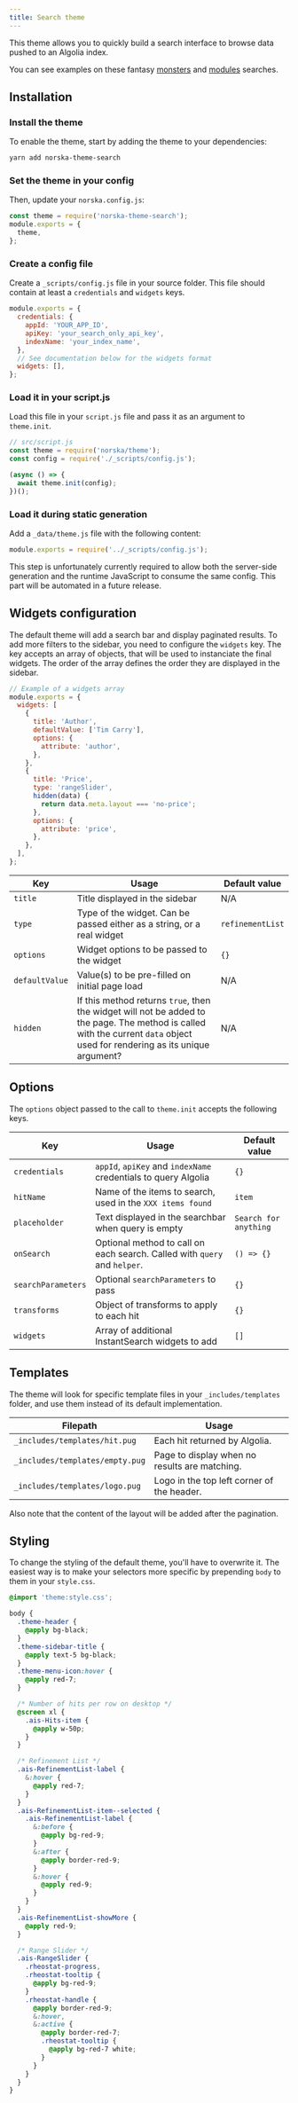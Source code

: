 ```yaml
---
title: Search theme
---
```


This theme allows you to quickly build a search interface to browse data pushed
to an Algolia index.

You can see examples on these fantasy [monsters][1] and [modules][2] searches.

## Installation

### Install the theme

To enable the theme, start by adding the theme to your dependencies:

```sh
yarn add norska-theme-search
```

### Set the theme in your config

Then, update your `norska.config.js`:

```js
const theme = require('norska-theme-search');
module.exports = {
  theme,
};
```

### Create a config file

Create a `_scripts/config.js` file in your source folder. This file should
contain at least a `credentials` and `widgets` keys.

```js
module.exports = {
  credentials: {
    appId: 'YOUR_APP_ID',
    apiKey: 'your_search_only_api_key',
    indexName: 'your_index_name',
  },
  // See documentation below for the widgets format
  widgets: [],
};
```

### Load it in your script.js

Load this file in your `script.js` file and pass it as an argument to
`theme.init`.

```js
// src/script.js
const theme = require('norska/theme');
const config = require('./_scripts/config.js');

(async () => {
  await theme.init(config);
})();
```

### Load it during static generation

Add a `_data/theme.js` file with the following content:

```js
module.exports = require('../_scripts/config.js');
```

This step is unfortunately currently required to allow both the server-side
generation and the runtime JavaScript to consume the same config. This part will
be automated in a future release.

## Widgets configuration

The default theme will add a search bar and display paginated results. To add
more filters to the sidebar, you need to configure the `widgets` key. The key
accepts an array of objects, that will be used to instanciate the final widgets.
The order of the array defines the order they are displayed in the sidebar.

```js
// Example of a widgets array
module.exports = {
  widgets: [
    {
      title: 'Author',
      defaultValue: ['Tim Carry'],
      options: {
        attribute: 'author',
      },
    },
    {
      title: 'Price',
      type: 'rangeSlider',
      hidden(data) {
        return data.meta.layout === 'no-price';
      },
      options: {
        attribute: 'price',
      },
    },
  ],
};
```

| Key            | Usage                                                                                                                                                                        | Default value    |
| -------------- | ---------------------------------------------------------------------------------------------------------------------------------------------------------------------------- | ---------------- |
| `title`        | Title displayed in the sidebar                                                                                                                                               | N/A              |
| `type`         | Type of the widget. Can be passed either as a string, or a real widget                                                                                                       | `refinementList` |
| `options`      | Widget options to be passed to the widget                                                                                                                                    | `{}`             |
| `defaultValue` | Value(s) to be pre-filled on initial page load                                                                                                                               | N/A              |
| `hidden`       | If this method returns `true`, then the widget will not be added to the page. The method is called with the current `data` object used for rendering as its unique argument? | N/A              |

## Options

The `options` object passed to the call to `theme.init` accepts the following
keys.

| Key                | Usage                                                                     | Default value         |
| ------------------ | ------------------------------------------------------------------------- | --------------------- |
| `credentials`      | `appId`, `apiKey` and `indexName` credentials to query Algolia            | `{}`                  |
| `hitName`          | Name of the items to search, used in the `XXX items found`                | `item`                |
| `placeholder`      | Text displayed in the searchbar when query is empty                       | `Search for anything` |
| `onSearch`         | Optional method to call on each search. Called with `query` and `helper`. | `() => {}`            |
| `searchParameters` | Optional `searchParameters` to pass                                       | `{}`                  |
| `transforms`       | Object of transforms to apply to each hit                                 | `{}`                  |
| `widgets`          | Array of additional InstantSearch widgets to add                          | `[]`                  |

## Templates

The theme will look for specific template files in your `_includes/templates`
folder, and use them instead of its default implementation.

| Filepath                        | Usage                                         |
| ------------------------------- | --------------------------------------------- |
| `_includes/templates/hit.pug`   | Each hit returned by Algolia.                 |
| `_includes/templates/empty.pug` | Page to display when no results are matching. |
| `_includes/templates/logo.pug`  | Logo in the top left corner of the header.    |

Also note that the content of the layout will be added after the pagination.

## Styling

To change the styling of the default theme, you'll have to overwrite it. The
easiest way is to make your selectors more specific by prepending `body` to
them in your `style.css`.

```scss
@import 'theme:style.css';

body {
  .theme-header {
    @apply bg-black;
  }
  .theme-sidebar-title {
    @apply text-5 bg-black;
  }
  .theme-menu-icon:hover {
    @apply red-7;
  }

  /* Number of hits per row on desktop */
  @screen xl {
    .ais-Hits-item {
      @apply w-50p;
    }
  }

  /* Refinement List */
  .ais-RefinementList-label {
    &:hover {
      @apply red-7;
    }
  }
  .ais-RefinementList-item--selected {
    .ais-RefinementList-label {
      &:before {
        @apply bg-red-9;
      }
      &:after {
        @apply border-red-9;
      }
      &:hover {
        @apply red-9;
      }
    }
  }
  .ais-RefinementList-showMore {
    @apply red-9;
  }

  /* Range Slider */
  .ais-RangeSlider {
    .rheostat-progress,
    .rheostat-tooltip {
      @apply bg-red-9;
    }
    .rheostat-handle {
      @apply border-red-9;
      &:hover,
      &:active {
        @apply border-red-7;
        .rheostat-tooltip {
          @apply bg-red-7 white;
        }
      }
    }
  }
}
```

[1]: https://gamemaster.pixelastic.com/monsters/dnd/
[2]: https://gamemaster.pixelastic.com/society/
